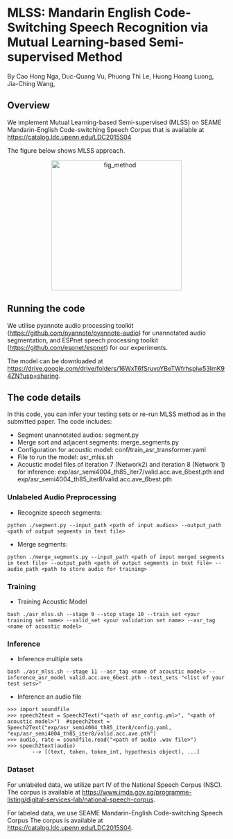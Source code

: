 # MLSS: Mandarin English Code-Switching Speech Recognition via Mutual Learning-based Semi-supervised Method

By Cao Hong Nga, Duc-Quang Vu, Phuong Thi Le, Huong Hoang Luong, Jia-Ching Wang,
## Overview
We implement Mutual Learning-based Semi-supervised (MLSS) on SEAME Mandarin-English Code-switching Speech Corpus that is available at https://catalog.ldc.upenn.edu/LDC2015S04

The figure below shows MLSS approach.
<p align="center">
  <img width="300" alt="fig_method" src="https://github.com/caohongnga/MLSS/figs/semi-network.png">
</p>


## Running the code
We utilise pyannote audio processing toolkit (https://github.com/pyannote/pyannote-audio) for unannotated audio segmentation, and ESPnet speech processing toolkit (https://github.com/espnet/espnet) for our experiments.

The model can be downloaded at https://drive.google.com/drive/folders/16WxT6fSruvoYBeTWfrhspIw53ImK94ZN?usp=sharing.
## The code details
In this code, you can infer your testing sets or re-run MLSS method as in the submitted paper. The code includes:
- Segment unannotated audios: segment.py
- Merge sort and adjacent segments: merge_segments.py
- Configuration for acoustic model: conf/train_asr_transformer.yaml
- File to run the model: asr_mlss.sh
- Acoustic model files of iteration 7 (Network2) and iteration 8 (Network 1) for inference: exp/asr_semi4004_th85_iter7/valid.acc.ave_6best.pth and exp/asr_semi4004_th85_iter8/valid.acc.ave_6best.pth
### Unlabeled Audio Preprocessing
- Recognize speech segments:
~~~
python ./segment.py --input_path <path of input audios> --output_path <path of output segments in text file>
~~~
- Merge segments:
~~~
python ./merge_segments.py --input_path <path of input merged segments in text file> --output_path <path of output segments in text file> --audio_path <path to store audio for training>
~~~

### Training
- Training Acoustic Model
~~~
bash ./asr_mlss.sh --stage 9 --stop_stage 10 --train_set <your training set name> --valid_set <your validation set name> --asr_tag <name of acoustic model>
~~~

### Inference
- Inference multiple sets
~~~
bash ./asr_mlss.sh --stage 11 --asr_tag <name of acoustic model> --inference_asr_model valid.acc.ave_6best.pth --test_sets "<list of your test sets>"
~~~
- Inference an audio file
~~~
>>> import soundfile
>>> speech2text = Speech2Text("<path of asr_config.yml>", "<path of acoustic model>")  #speech2text = Speech2Text("exp/asr_semi4004_th85_iter8/config.yaml, "exp/asr_semi4004_th85_iter8/valid.acc.ave.pth")
>>> audio, rate = soundfile.read("<path of audio .wav file>")
>>> speech2text(audio)
        --> [(text, token, token_int, hypothesis object), ...]
~~~

### Dataset
For unlabeled data, we utilize part IV of the National Speech Corpus (NSC). The corpus is available at https://www.imda.gov.sg/programme-listing/digital-services-lab/national-speech-corpus.

For labeled data, we use SEAME Mandarin-English Code-switching Speech Corpus The corpus is available at https://catalog.ldc.upenn.edu/LDC2015S04.






